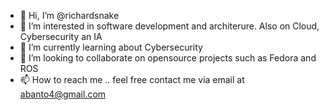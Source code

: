 - 👋 Hi, I’m @richardsnake
- 👀 I’m interested in software development and architerure. Also on Cloud, Cybersecurity an IA
- 🌱 I’m currently learning about Cybersecurity
- 💞️ I’m looking to collaborate on opensource projects such as Fedora and ROS
- 📫 How to reach me .. feel free contact me via email at abanto4@gmail.com

<!---
richardsnake/richardsnake is a ✨ special ✨ repository because its `README.md` (this file) appears on your GitHub profile.
You can click the Preview link to take a look at your changes.
--->
